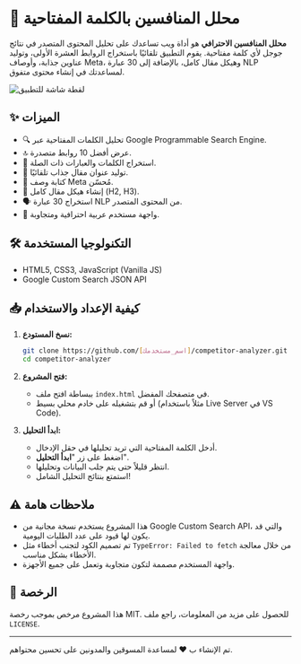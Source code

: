 # 🚀 محلل المنافسين بالكلمة المفتاحية

**محلل المنافسين الاحترافي** هو أداة ويب تساعدك على تحليل المحتوى المتصدر في نتائج جوجل لأي كلمة مفتاحية. يقوم التطبيق تلقائيًا باستخراج الروابط العشرة الأولى، وتوليد عناوين جذابة، وأوصاف Meta، وهيكل مقال كامل، بالإضافة إلى 30 عبارة NLP لمساعدتك في إنشاء محتوى متفوق.

![لقطة شاشة للتطبيق](screenshot.png) <!-- يمكنك إضافة لقطة شاشة لاحقًا -->

## ✨ الميزات

-   🔍 تحليل الكلمات المفتاحية عبر Google Programmable Search Engine.
-   🔝 عرض أفضل 10 روابط متصدرة.
-   🔗 استخراج الكلمات والعبارات ذات الصلة.
-   🎯 توليد عنوان مقال جذاب تلقائيًا.
-   📝 كتابة وصف Meta مُحسّن.
-   📑 إنشاء هيكل مقال كامل (H2, H3).
-   🗣️ استخراج 30 عبارة NLP من المحتوى المتصدر.
-   🎨 واجهة مستخدم عربية احترافية ومتجاوبة.

## 🛠️ التكنولوجيا المستخدمة

-   HTML5, CSS3, JavaScript (Vanilla JS)
-   Google Custom Search JSON API

## 📥 كيفية الإعداد والاستخدام

1.  **نسخ المستودع:**
    ```bash
    git clone https://github.com/[اسم_مستخدمك]/competitor-analyzer.git
    cd competitor-analyzer
    ```

2.  **فتح المشروع:**
    -   ببساطة افتح ملف `index.html` في متصفحك المفضل.
    -   أو قم بتشغيله على خادم محلي بسيط (مثلاً باستخدام Live Server في VS Code).

3.  **ابدأ التحليل:**
    -   أدخل الكلمة المفتاحية التي تريد تحليلها في حقل الإدخال.
    -   اضغط على زر "**ابدأ التحليل**".
    -   انتظر قليلاً حتى يتم جلب البيانات وتحليلها.
    -   استمتع بنتائج التحليل الشامل!

## ⚠️ ملاحظات هامة

-   هذا المشروع يستخدم نسخة مجانية من Google Custom Search API، والتي قد يكون لها قيود على عدد الطلبات اليومية.
-   تم تصميم الكود لتجنب أخطاء مثل `TypeError: Failed to fetch` من خلال معالجة الأخطاء بشكل مناسب.
-   واجهة المستخدم مصممة لتكون متجاوبة وتعمل على جميع الأجهزة.

## 📄 الرخصة

هذا المشروع مرخص بموجب رخصة MIT. للحصول على مزيد من المعلومات، راجع ملف `LICENSE`.

---
تم الإنشاء ب ❤️ لمساعدة المسوقين والمدونين على تحسين محتواهم.